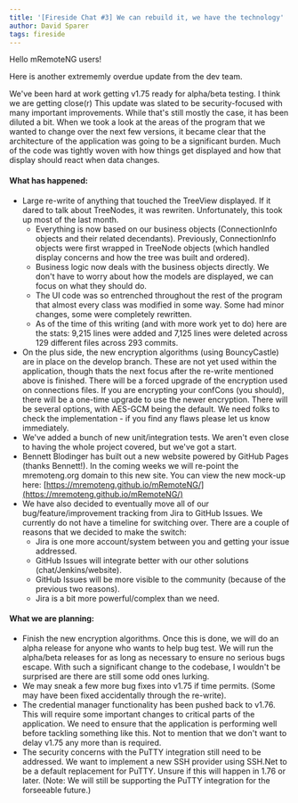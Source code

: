 ```yaml
---
title: '[Fireside Chat #3] We can rebuild it, we have the technology'
author: David Sparer
tags: fireside
---
```


Hello mRemoteNG users!

Here is another extrememly overdue update from the dev team.

We've been hard at work getting v1.75 ready for alpha/beta testing. I think we are getting close(r) This update was slated to be security-focused with many important improvements. While that's still mostly the case, it has been diluted a bit. When we took a look at the areas of the program that we wanted to change over the next few versions, it became clear that the architecture of the application was going to be a significant burden. Much of the code was tightly woven with how things get displayed and how that display should react when data changes.

#### What has happened:
* Large re-write of anything that touched the TreeView displayed. If it dared to talk about TreeNodes, it was rewriten. Unfortunately, this took up most of the last month.
  * Everything is now based on our business objects (ConnectionInfo objects and their related decendants). Previously, ConnectionInfo objects were first wrapped in TreeNode objects (which handled display concerns and how the tree was built and ordered).
  * Business logic now deals with the business objects directly. We don't have to worry about how the models are displayed, we can focus on what they should do.
  * The UI code was so entrenched throughout the rest of the program that almost every class was modified in some way. Some had minor changes, some were completely rewritten.
  * As of the time of this writing (and with more work yet to do) here are the stats: 9,215 lines were added and 7,125 lines were deleted across 129 different files across 293 commits.
* On the plus side, the new encryption algorithms (using BouncyCastle) are in place on the develop branch. These are not yet used within the application, though thats the next focus after the re-write mentioned above is finished. There will be a forced upgrade of the encryption used on connections files. If you are encrypting your confCons (you should), there will be a one-time upgrade to use the newer encryption. There will be several options, with AES-GCM being the default. We need folks to check the implementation - if you find any flaws please let us know immediately.
* We've added a bunch of new unit/integration tests. We aren't even close to having the whole project covered, but we've got a start.
* Bennett Blodinger has built out a new website powered by GitHub Pages (thanks Bennett!). In the coming weeks we will re-point the mremoteng.org domain to this new site. You can view the new mock-up here: [https://mremoteng.github.io/mRemoteNG/](https://mremoteng.github.io/mRemoteNG/)
* We have also decided to eventually move all of our bug/feature/improvement tracking from Jira to GitHub Issues. We currently do not have a timeline for switching over. There are a couple of reasons that we decided to make the switch:
  * Jira is one more account/system between you and getting your issue addressed.
  * GitHub Issues will integrate better with our other solutions (chat/Jenkins/website).
  * GitHub Issues will be more visible to the community (because of the previous two reasons).
  * Jira is a bit more powerful/complex than we need.

#### What we are planning:
* Finish the new encryption algorithms. Once this is done, we will do an alpha release for anyone who wants to help bug test. We will run the alpha/beta releases for as long as necessary to ensure no serious bugs escape. With such a significant change to the codebase, I wouldn't be surprised are there are still some odd ones lurking.
* We may sneak a few more bug fixes into v1.75 if time permits. (Some may have been fixed accidentally through the re-write).
* The credential manager functionality has been pushed back to v1.76. This will require some important changes to critical parts of the application. We need to ensure that the application is performing well before tackling something like this. Not to mention that we don't want to delay v1.75 any more than is required.
* The security concerns with the PuTTY integration still need to be addressed. We want to implement a new SSH provider using SSH.Net to be a default replacement for PuTTY. Unsure if this will happen in 1.76 or later. (Note: We will still be supporting the PuTTY integration for the forseeable future.)
